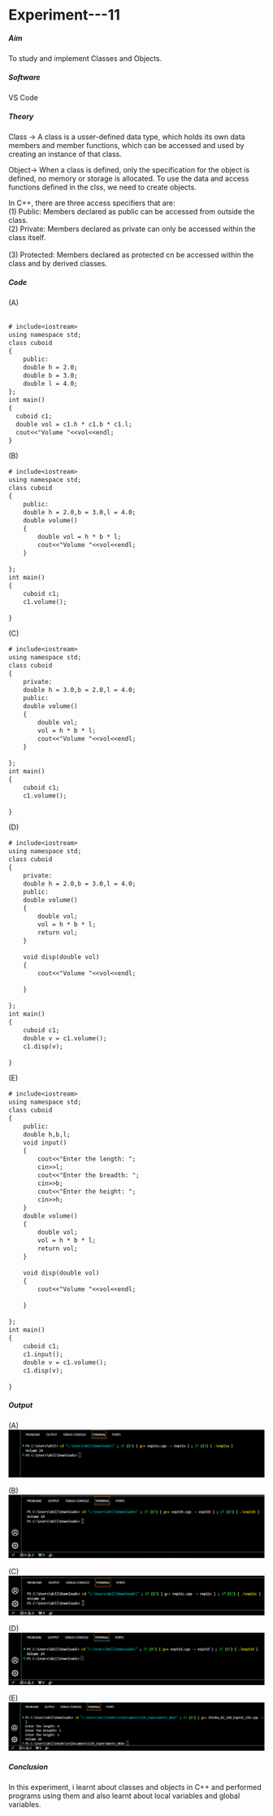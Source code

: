 # Experiment---11 

##### Aim 
To study and implement Classes and Objects.  

##### Software 
VS Code 

##### Theory 
Class -> A class is a usser-defined data type, which holds its own data members and member functions, which can be accessed and used by creating an instance of that class. <br> 

Object-> When a class is defined, only the specification for the object is defined, no memory or storage is allocated. To use the data and access functions defined in the clss, we need to create objects. <br> 

In C++, there are three access specifiers that are: <br> 
(1) Public: Members declared as public can be accessed from outside the class. <br> 
(2) Private: Members declared as private can only be accessed within the class itself. <br>  
(3) Protected: Members declared as protected cn be accessed within the class and by derived classes. <br>         

##### Code 

(A) <br> 
```

# include<iostream>
using namespace std;
class cuboid
{
    public:
    double h = 2.0;
    double b = 3.0;
    double l = 4.0;
};
int main()
{
  cuboid c1;
  double vol = c1.h * c1.b * c1.l;
  cout<<"Volume "<<vol<<endl;
}
```

(B) <br> 
```
# include<iostream>
using namespace std;
class cuboid
{
    public:
    double h = 2.0,b = 3.0,l = 4.0;
    double volume()
    {
        double vol = h * b * l;
        cout<<"Volume "<<vol<<endl;
    }

};
int main()
{
    cuboid c1;
    c1.volume();
  
}
```

(C) <br> 
```
# include<iostream>
using namespace std;
class cuboid
{
    private:
    double h = 3.0,b = 2.0,l = 4.0;
    public:
    double volume()
    {
        double vol;
        vol = h * b * l;
        cout<<"Volume "<<vol<<endl;
    }

};
int main()
{
    cuboid c1;
    c1.volume();
  
}
```

(D) <br> 
```
# include<iostream>
using namespace std;
class cuboid
{
    private:
    double h = 2.0,b = 3.0,l = 4.0;
    public:
    double volume()
    {
        double vol;
        vol = h * b * l;
        return vol;
    }

    void disp(double vol)
    {
        cout<<"Volume "<<vol<<endl;

    }

};
int main()
{
    cuboid c1;
    double v = c1.volume();
    c1.disp(v);
  
}

```

(E) <br> 
```
# include<iostream>
using namespace std;
class cuboid
{
    public:
    double h,b,l;
    void input()
    {
        cout<<"Enter the length: ";
        cin>>l;
        cout<<"Enter the breadth: ";
        cin>>b;
        cout<<"Enter the height: ";
        cin>>h;
    }
    double volume()
    {
        double vol;
        vol = h * b * l;
        return vol;
    }

    void disp(double vol)
    {
        cout<<"Volume "<<vol<<endl;

    }

};
int main()
{
    cuboid c1;
    c1.input();
    double v = c1.volume();
    c1.disp(v);
  
}
```

##### Output 

(A) <br> 
![](https://github.com/Shloka-Patel/Experiment---11/blob/main/Output_11A.png)

(B) <br> 
![](https://github.com/Shloka-Patel/Experiment---11/blob/main/Output_11B.png) 

(C) <br> 
![](https://github.com/Shloka-Patel/Experiment---11/blob/main/Output_11C.png) 

(D) <br> 
![](https://github.com/Shloka-Patel/Experiment---11/blob/main/Output_11D.png) 

(E) <br> 
![](https://github.com/Shloka-Patel/Experiment---11/blob/main/Output_11E.png)

##### Conclusion 
In this experiment, i learnt about classes and objects in C++ and performed programs using them and also learnt about local variables and global variables. 
